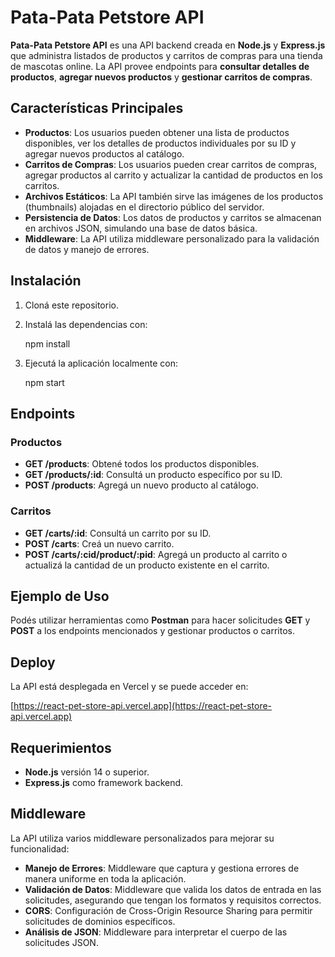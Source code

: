 # Pata-Pata Petstore API

**Pata-Pata Petstore API** es una API backend creada en **Node.js** y **Express.js** que administra listados de productos y carritos de compras para una tienda de mascotas online. La API provee endpoints para **consultar detalles de productos**, **agregar nuevos productos** y **gestionar carritos de compras**.

## Características Principales
- **Productos**: Los usuarios pueden obtener una lista de productos disponibles, ver los detalles de productos individuales por su ID y agregar nuevos productos al catálogo.
- **Carritos de Compras**: Los usuarios pueden crear carritos de compras, agregar productos al carrito y actualizar la cantidad de productos en los carritos.
- **Archivos Estáticos**: La API también sirve las imágenes de los productos (thumbnails) alojadas en el directorio público del servidor.
- **Persistencia de Datos**: Los datos de productos y carritos se almacenan en archivos JSON, simulando una base de datos básica.
- **Middleware**: La API utiliza middleware personalizado para la validación de datos y manejo de errores.

## Instalación
1. Cloná este repositorio.
2. Instalá las dependencias con:

   npm install

3. Ejecutá la aplicación localmente con:

   npm start

## Endpoints
### Productos
- **GET /products**: Obtené todos los productos disponibles.
- **GET /products/:id**: Consultá un producto específico por su ID.
- **POST /products**: Agregá un nuevo producto al catálogo.

### Carritos
- **GET /carts/:id**: Consultá un carrito por su ID.
- **POST /carts**: Creá un nuevo carrito.
- **POST /carts/:cid/product/:pid**: Agregá un producto al carrito o actualizá la cantidad de un producto existente en el carrito.

## Ejemplo de Uso
Podés utilizar herramientas como **Postman** para hacer solicitudes **GET** y **POST** a los endpoints mencionados y gestionar productos o carritos.

## Deploy
La API está desplegada en Vercel y se puede acceder en:

[https://react-pet-store-api.vercel.app](https://react-pet-store-api.vercel.app)

## Requerimientos

- **Node.js** versión 14 o superior.
- **Express.js** como framework backend.

## Middleware
La API utiliza varios middleware personalizados para mejorar su funcionalidad:

- **Manejo de Errores**: Middleware que captura y gestiona errores de manera uniforme en toda la aplicación.
- **Validación de Datos**: Middleware que valida los datos de entrada en las solicitudes, asegurando que tengan los formatos y requisitos correctos.
- **CORS**: Configuración de Cross-Origin Resource Sharing para permitir solicitudes de dominios específicos.
- **Análisis de JSON**: Middleware para interpretar el cuerpo de las solicitudes JSON.